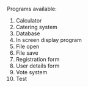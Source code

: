 Programs available:

1) Calculator
2) Catering system
3) Database
4) In screen display program
5) File open
6) File save
7) Registration form
8) User details form
9) Vote system
10) Test
